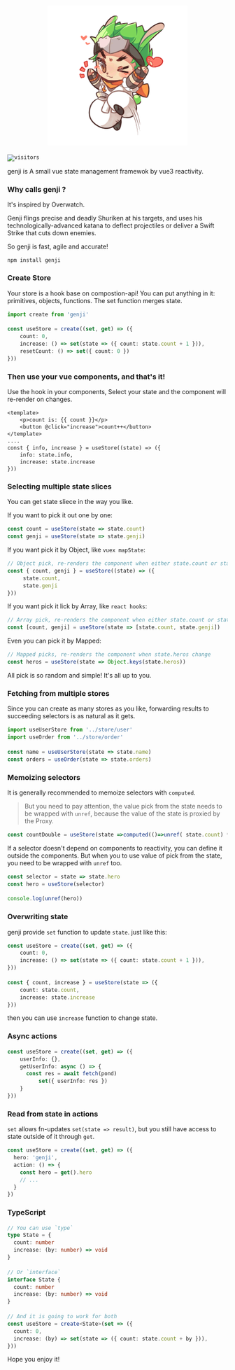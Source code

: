 
<p align="center">
  <img width="320" height="320" src="genji.png" />
</p>


<code>![visitors](https://visitor-badge.glitch.me/badge?page_id=xieyezi.genji)</code>

genji is A small vue state management framewok by vue3 reactivity.

### Why calls genji ?
It's inspired by Overwatch.

Genji flings precise and deadly Shuriken at his targets, and uses his technologically-advanced katana to deflect projectiles or deliver a Swift Strike that cuts down enemies.

So genji is fast, agile and accurate!



```
npm install genji
```

### Create Store

Your store is a hook base on compostion-api! You can put anything in it: primitives, objects, functions. The set function merges state.

```ts
import create from 'genji'

const useStore = create((set, get) => ({
    count: 0,
    increase: () => set(state => ({ count: state.count + 1 })),
    resetCount: () => set({ count: 0 })
}))
```
### Then use your vue components, and that's it!


Use the hook in your components, Select your state and the component will re-render on changes.

```vue
<template>
	<p>count is: {{ count }}</p>
	<button @click="increase">count++</button>
</template>
....
const { info, increase } = useStore((state) => ({
    info: state.info,
    increase: state.increase
}))
```

### Selecting multiple state slices

You can get state sliece in the way you like. 


If you want to pick it out one by one:

```ts
const count = useStore(state => state.count)
const genji = useStore(state => state.genji)
```

If you want pick it by Object, like `vuex mapState`:

```ts
// Object pick, re-renders the component when either state.count or state.genji change
const { count, genji } = useStore((state) => ({
     state.count,
     state.genji
}))
```

If you want pick it lick by Array,  like `react hooks`:

```ts
// Array pick, re-renders the component when either state.count or state.genji change
const [count, genji] = useStore(state => [state.count, state.genji])
```


Even you can pick it by Mapped:

```ts
// Mapped picks, re-renders the component when state.heros change
const heros = useStore(state => Object.keys(state.heros))
```

All pick is so random and simple! It's all up to you.

### Fetching from multiple stores

Since you can create as many stores as you like, forwarding results to succeeding selectors is as natural as it gets.

```ts
import useUserStore from '../store/user'
import useOrder from '../store/order'

const name = useUserStore(state => state.name)
const orders = useOrder(state => state.orders)

```

### Memoizing selectors
It is generally recommended to memoize selectors with `computed`. 
> But you need to pay attention, the value pick from the state needs to be wrapped with `unref`, because the value of the state is proxied by the Proxy.


```ts
const countDouble = useStore(state =>computed(()=>unref( state.count) * 2))
```

If a selector doesn't depend on components to reactivity, you can define it outside the components. But when you to use value of pick from the state, you need to be wrapped with `unref` too.

```ts
const selector = state => state.hero
const hero = useStore(selector)

console.log(unref(hero))
```

### Overwriting state

genji provide `set` function to update  `state`. just like this:

```ts
const useStore = create((set, get) => ({
	count: 0,
	increase: () => set(state => ({ count: state.count + 1 })),
}))

const { count, increase } = useStore(state => ({
    count: state.count,
    increase: state.increase
}))
```
then you can use `increase` function  to change state.

### Async actions

```ts
const useStore = create((set, get) => ({
	userInfo: {},
	getUserInfo: async () => {
	  const res = await fetch(pond)
          set({ userInfo: res })
	}
}))
```
### Read from state in actions

`set` allows fn-updates `set(state => result)`, but you still have access to state outside of it through `get`.

```ts
const useStore = create((set, get) => ({
  hero: 'genji',
  action: () => {
    const hero = get().hero
    // ...
  }
})
```

### TypeScript

```ts
// You can use `type`
type State = {
  count: number
  increase: (by: number) => void
}

// Or `interface`
interface State {
  count: number
  increase: (by: number) => void
}

// And it is going to work for both
const useStore = create<State>(set => ({
  count: 0,
  increase: (by) => set(state => ({ count: state.count + by })),
}))
```

Hope you enjoy it!
